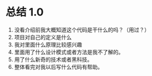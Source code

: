 # 总结 1.0
1. 没看介绍前我大概知道这个代码是干什么的吗？（用过？）
2. 项目对自己的定义是什么
3. 我对里面什么原理比较感兴趣
4. 里面用了什么设计模式或者方法是我不了解的。
5. 用了什么新奇的技术或者黑科技。
6. 整体看完对我以后写什么代码有帮助。